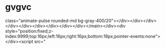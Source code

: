 # gvgvc
class="animate-pulse rounded-md bg-gray-400/20">&lt;/div>&lt;/div>&lt;/div>&lt;/div>&lt;/div>&lt;/div>&lt;/div>&lt;/div>&lt;/div>&lt;/main>&lt;/div>&lt;div style="position:fixed;z-index:9999;top:16px;left:16px;right:16px;bottom:16px;pointer-events:none">&lt;/div>&lt;script src="
